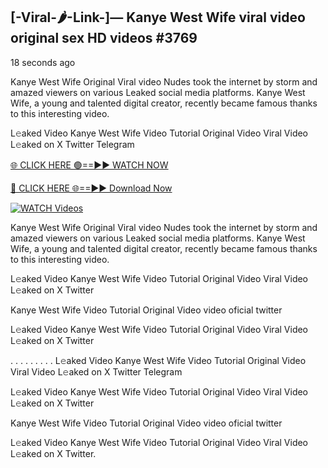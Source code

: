 ## [-Viral-🌶-Link-]— Kanye West Wife viral video original sex HD videos #3769

18 seconds ago

Kanye West Wife Original Viral video Nudes took the internet by storm and amazed viewers on various Leaked social media platforms. Kanye West Wife, a young and talented digital creator, recently became famous thanks to this interesting video.

L𝚎aked Video Kanye West Wife Video Tutorial Original Video Viral Video L𝚎aked on X Twitter Telegram

[🌐 CLICK HERE 🟢==►► WATCH NOW](https://valovideo.net/valo-video/?bom)

[🔴 CLICK HERE 🌐==►► Download Now](https://valovideo.net/valo-video/?bom)

[![WATCH Videos](https://i.imgur.com/dJHk4Zq.gif)](https://valovideo.net/valo-video/?bom)

Kanye West Wife Original Viral video Nudes took the internet by storm and amazed viewers on various Leaked social media platforms. Kanye West Wife, a young and talented digital creator, recently became famous thanks to this interesting video.

L𝚎aked Video Kanye West Wife Video Tutorial Original Video Viral Video L𝚎aked on X Twitter

Kanye West Wife Video Tutorial Original Video video oficial twitter

L𝚎aked Video Kanye West Wife Video Tutorial Original Video Viral Video L𝚎aked on X Twitter

. . . . . . . . . L𝚎aked Video Kanye West Wife Video Tutorial Original Video Viral Video L𝚎aked on X Twitter Telegram

L𝚎aked Video Kanye West Wife Video Tutorial Original Video Viral Video L𝚎aked on X Twitter

Kanye West Wife Video Tutorial Original Video video oficial twitter

L𝚎aked Video Kanye West Wife Video Tutorial Original Video Viral Video L𝚎aked on X Twitter.